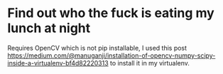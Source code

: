 # Find out who the fuck is eating my lunch at night

Requires OpenCV which is not pip installable, I used this post https://medium.com/@manuganji/installation-of-opencv-numpy-scipy-inside-a-virtualenv-bf4d82220313 to install it in my virtualenv.
